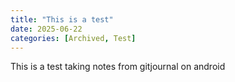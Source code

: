 ```yaml
---
title: "This is a test"
date: 2025-06-22
categories: [Archived, Test]
---
```




This is a test taking notes from gitjournal on android
